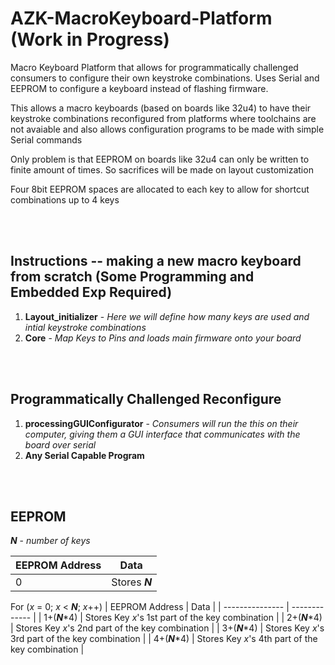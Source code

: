 # AZK-MacroKeyboard-Platform (Work in Progress)

Macro Keyboard Platform that allows for programmatically challenged consumers to configure their own keystroke combinations. Uses Serial and EEPROM to configure a keyboard instead of flashing firmware. 

This allows a macro keyboards (based on boards like 32u4) to have their keystroke combinations reconfigured from platforms where toolchains are not avaiable and also allows configuration programs to be made with simple Serial commands

Only problem is that EEPROM on boards like 32u4 can only be written to finite amount of times. So sacrifices will be made on layout customization

Four 8bit EEPROM spaces are allocated to each key to allow for shortcut combinations up to 4 keys

<br><br>

## Instructions -- making a new macro keyboard from scratch (Some Programming and Embedded Exp Required)
1. **Layout_initializer** - *Here we will define how many keys are used and intial keystroke combinations*<br>
2. **Core** - *Map Keys to Pins and loads main firmware onto your board*

<br><br>

## Programmatically Challenged Reconfigure
1. **processingGUIConfigurator** - *Consumers will run the this on their computer, giving them a GUI interface that communicates with the board over serial*<br>
2. **Any Serial Capable Program**


<br><br>

## EEPROM

***N*** - *number of keys*

| EEPROM Address  | Data           |
| --------------- | -------------  |
|  0              | Stores ***N*** |

For (*x* = 0; *x* < ***N***; *x*++)
| EEPROM Address  | Data           |
| --------------- | -------------  |
| 1+(***N***\*4)  | Stores Key *x*'s 1st part of the key combination  |
| 2+(***N***\*4)  | Stores Key *x*'s 2nd part of the key combination  |
| 3+(***N***\*4)  | Stores Key *x*'s 3rd part of the key combination  |
| 4+(***N***\*4)  | Stores Key *x*'s 4th part of the key combination  |
